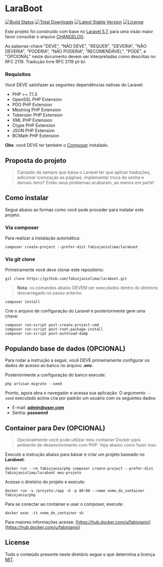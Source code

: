 # LaraBoot

<a href="https://travis-ci.org/fabiojaniolima/laraboot"><img src="https://travis-ci.org/fabiojaniolima/laraboot.svg" alt="Build Status"></a>
<a href="https://packagist.org/packages/fabiojaniolima/laraboot"><img src="https://poser.pugx.org/fabiojaniolima/laraboot/d/total.svg" alt="Total Downloads"></a>
<a href="https://packagist.org/packages/fabiojaniolima/laraboot"><img src="https://poser.pugx.org/fabiojaniolima/laraboot/v/stable.svg" alt="Latest Stable Version"></a>
<a href="https://packagist.org/packages/fabiojaniolima/laraboot"><img src="https://poser.pugx.org/fabiojaniolima/laraboot/license.svg" alt="License"></a>

Este projeto foi construido com base no [Laravel 5.7](https://laravel.com/docs/5.7), para uma visão maior favor consultar o arquivo [CHANGELOG](CHANGELOG.md).

As palavras-chave "DEVE", "NÃO DEVE", "REQUER", "DEVERIA", "NÃO DEVERIA", "PODERIA", "NÃO PODERIA", "RECOMENDÁVEL", "PODE", e "OPCIONAL" neste documento devem ser interpretadas como descritas no RFC 2119. Tradução livre RFC 2119 pt-br.

### Requisitos

Você DEVE satisfazer as seguintes dependências nativas do Laravel:

- PHP >= 7.1.3
- OpenSSL PHP Extension
- PDO PHP Extension
- Mbstring PHP Extension
- Tokenizer PHP Extension
- XML PHP Extension
- Ctype PHP Extension
- JSON PHP Extension
- BCMath PHP Extension
 
**Obs**: você DEVE ter também o [Composer](https://getcomposer.org) instalado.

## Proposta do projeto

> Cansado de sempre que baixa o Laravel ter que aplicar traduções, adicionar iconização as páginas, implementar troca de senha e demais itens? Então seus problemas acabaram, ao menos em parte! 

## Como instalar

Segue abaixo as formas como você pode proceder para instalar este projeto.

### Via composer

Para realizar a instalação automática:

```
composer create-project --prefer-dist fabiojaniolima/laraboot
```

### Via git clone

Primeiramente você deve clonar este repositório:

```
git clone https://github.com/fabiojaniolima/laraboot.git
```

> **Nota**: os comandos abaixo DEVEM ser executados dentro do diretório descarregado no passo anterior.

```
composer install
```

Crie o arquivo de configuração do Laravel e posteriormente gere uma chave:

```
composer run-script post-create-project-cmd
composer run-script post-root-package-install
composer run-script post-autoload-dump
```

## Populando base de dados (OPCIONAL)

Para rodar a instrução a seguir, você DEVE primeiramente configurar os dados de acesso ao banco no arquivo **.env**.

Posteriormente a configuração do banco execute:

```
php artisan migrate --seed
```

Pronto, agora abra o navegador e acessa sua aplicação. O argumento `--seed` executado acima cria por padrão um usuário com os seguintes dados:

- E-mail: **admin@user.com**
- Senha: **password**

## Container para Dev (OPCIONAL)

> Opcionalmente você pode utilizar meu container Docker para ambiente de desenvolvimento com PHP. Veja abaixo como fazer isso.

Execute a instrução abaixo para baixar e criar um projeto baseado no **Laraboot**:

```
docker run --rm fabiojanio/php composer create-project --prefer-dist fabiojaniolima/laraboot meu-projeto 
```

Acesse o diretório do projeto e execute:

```
docker run -v /projeto:/app -d -p 80:80 --name nome_do_container fabiojanio/php
```

Para se conectar ao container e usar o composer, execute:

```
docker exec -it nome_do_container sh
```

Para maiores informações acesse: [https://hub.docker.com/u/fabiojanio](https://hub.docker.com/u/fabiojanio) 

## License

Todo o conteúdo presente neste diretório segue o que determina a licença [MIT](https://opensource.org/licenses/MIT).